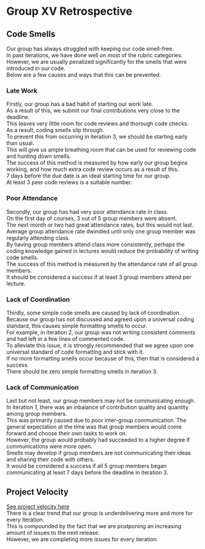 # Group XV Retrospective

## Code Smells
Our group has always struggled with keeping our code smell-free. \
In past iterations, we have done well on most of the rubric categories. \
However, we are usually penalized significantly for the smells that were introduced in our code. \
Below are a few causes and ways that this can be prevented. 

### Late Work
Firstly, our group has a bad habit of starting our work late. \
As a result of this, we submit our final contributions very close to the deadline. \
This leaves very little room for code reviews and thorough code checks. \
As a result, coding smells slip through. \
To prevent this from occurring in iteration 3, we should be starting early than usual. \
This will give us ample breathing room that can be used for reviewing code and hunting down smells. \
The success of this method is measured by how early our group begins working, and how much extra code review occurs as a result of this. \
7 days before the due date is an ideal starting time for our group. \
At least 3 peer code reviews is a suitable number. 

### Poor Attendance
Secondly, our group has had very poor attendance rate in class. \
On the first day of courses, 3 out of 5 group members were absent. \
The next month or two had great attendance rates, but this would not last. \
Average group attendance rate dwindled until only one group member was regularly attending class. \
By having group members attend class more consistently, perhaps the coding knowledge gained in lectures would reduce the probability of writing code smells.\
The success of this method is measured by the attendance rate of all group members. \
It should be considered a success if at least 3 group members attend per lecture. 

### Lack of Coordination
Thirdly, some simple code smells are caused by lack of coordination. \
Because our group has not discussed and agreed upon a universal coding standard, this causes simple formatting smells to occur. \
For example, in iteration 2, our group was not writing consistent comments and had left in a few lines of commented code. \
To alleviate this issue, it is strongly recommended that we agree upon one universal standard of code formatting and stick with it.\
If no more formatting smells occur because of this, then that is considered a success. \
There should be zero simple formatting smells in iteration 3. 

### Lack of Communication
Last but not least, our group members may not be communicating enough. \
In iteration 1, there was an inbalance of contribution quality and quantity among group members. \
This was primarily caused due to poor inter-group communication. 
The general expectation at the time was that group members would come forward and choose their own tasks to work on. \
However, the group would probably had succeeded to a higher degree if communications were more open. \
Smells may develop if group members are not communicating their ideas and sharing their code with others. \
It would be considered a success if all 5 group members began communicating at least 7 days before the deadline in iteration 3. 

## Project Velocity
[See project velocity here](projectVelocity.jpg) \
There is a clear trend that our group is underdelivering more and more for every iteration. \
This is compounded by the fact that we are postponing an increasing amount of issues to the next release. \
However, we are completing more issues for every iteration. 

